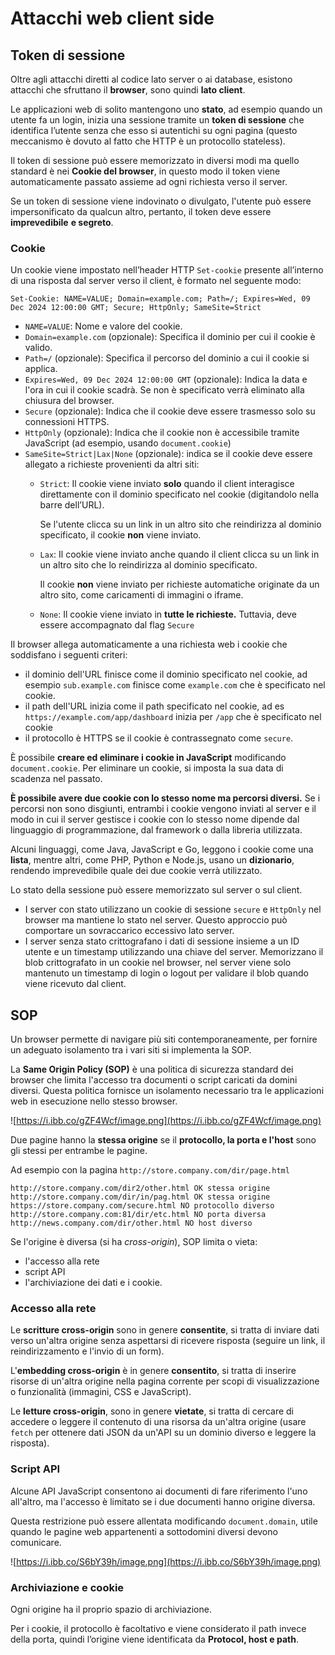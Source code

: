 ﻿# Attacchi web client side

## Token di sessione

Oltre agli attacchi diretti al codice lato server o ai database, esistono attacchi che sfruttano il **browser**, sono quindi **lato client**.

Le applicazioni web di solito mantengono uno **stato**, ad esempio quando un utente fa un login, inizia una sessione tramite un **token di sessione** che identifica l’utente senza che esso si autentichi su ogni pagina (questo meccanismo è dovuto al fatto che HTTP è un protocollo stateless).

Il token di sessione può essere memorizzato in diversi modi ma quello standard è nei **Cookie del browser**, in questo modo il token viene automaticamente passato assieme ad ogni richiesta verso il server.

Se un token di sessione viene indovinato o divulgato, l'utente può essere impersonificato da qualcun altro, pertanto, il token deve essere **imprevedibile** **e segreto**.

### Cookie

Un cookie viene impostato nell’header HTTP `Set-cookie` presente all’interno di una risposta dal server verso il client, è formato nel seguente modo:

```
Set-Cookie: NAME=VALUE; Domain=example.com; Path=/; Expires=Wed, 09 Dec 2024 12:00:00 GMT; Secure; HttpOnly; SameSite=Strict
```

- `NAME=VALUE`: Nome e valore del cookie.
- `Domain=example.com` (opzionale): Specifica il dominio per cui il cookie è valido.
- `Path=/` (opzionale): Specifica il percorso del dominio a cui il cookie si applica.
- `Expires=Wed, 09 Dec 2024 12:00:00 GMT` (opzionale): Indica la data e l'ora in cui il cookie scadrà. Se non è specificato verrà eliminato alla chiusura del browser.
- `Secure` (opzionale): Indica che il cookie deve essere trasmesso solo su connessioni HTTPS.
- `HttpOnly` (opzionale): Indica che il cookie non è accessibile tramite JavaScript (ad esempio, usando `document.cookie`)
- `SameSite=Strict|Lax|None` (opzionale): indica se il cookie deve essere allegato a richieste provenienti da altri siti:
    - `Strict`: Il cookie viene inviato **solo** quando il client interagisce direttamente con il dominio specificato nel cookie (digitandolo nella barre dell’URL).
        
        Se l'utente clicca su un link in un altro sito che reindirizza al dominio specificato, il cookie **non** viene inviato.
        
    - `Lax`: Il cookie viene inviato anche quando il client clicca su un link in un altro sito che lo reindirizza al dominio specificato.
        
        Il cookie **non** viene inviato per richieste automatiche originate da un altro sito, come caricamenti di immagini o iframe.
        
    - `None`: Il cookie viene inviato in **tutte le richieste.** Tuttavia, deve essere accompagnato dal flag `Secure`

Il browser allega automaticamente a una richiesta web i cookie che soddisfano i seguenti criteri:

- il dominio dell'URL finisce come il dominio specificato nel cookie, ad esempio  `sub.example.com` finisce come `example.com` che è specificato nel cookie.
- il path dell'URL inizia come il path specificato nel cookie, ad es `https://example.com/app/dashboard` inizia per `/app` che è specificato nel cookie
- il protocollo è HTTPS se il cookie è contrassegnato come `secure`.

È possibile **creare ed eliminare i cookie in JavaScript** modificando `document.cookie`. Per eliminare un cookie, si imposta la sua data di scadenza nel passato.

**È possibile avere due cookie con lo stesso nome ma percorsi diversi.** Se i percorsi non sono disgiunti, entrambi i cookie vengono inviati al server e il modo in cui il server gestisce i cookie con lo stesso nome dipende dal linguaggio di programmazione, dal framework o dalla libreria utilizzata.

Alcuni linguaggi, come Java, JavaScript e Go, leggono i cookie come una **lista**, mentre altri, come PHP, Python e Node.js, usano un **dizionario**, rendendo imprevedibile quale dei due cookie verrà utilizzato.

Lo stato della sessione può essere memorizzato sul server o sul client.

- I server con stato utilizzano un cookie di sessione `secure` e `HttpOnly` nel browser ma mantiene lo stato nel server. Questo approccio può comportare un sovraccarico eccessivo lato server.
- I server senza stato crittografano i dati di sessione insieme a un ID utente e un timestamp utilizzando una chiave del server. Memorizzano il blob crittografato in un cookie nel browser, nel server viene solo mantenuto un timestamp di login o logout per validare il blob quando viene ricevuto dal client.

## SOP

Un browser permette di navigare più siti contemporaneamente, per fornire un adeguato isolamento tra i vari siti si implementa la SOP.

La **Same Origin Policy (SOP)** è una politica di sicurezza standard dei browser che limita l'accesso tra documenti o script caricati da domini diversi. Questa politica fornisce un isolamento necessario tra le applicazioni web in esecuzione nello stesso browser.

![https://i.ibb.co/gZF4Wcf/image.png](https://i.ibb.co/gZF4Wcf/image.png)

Due pagine hanno la **stessa origine** se il **protocollo, la porta e l'host** sono gli stessi per entrambe le pagine.

Ad esempio con la pagina  `http://store.company.com/dir/page.html`

```
http://store.company.com/dir2/other.html OK stessa origine
http://store.company.com/dir/in/pag.html OK stessa origine
https://store.company.com/secure.html NO protocollo diverso
http://store.company.com:81/dir/etc.html NO porta diversa
http://news.company.com/dir/other.html NO host diverso
```

Se l'origine è diversa (si ha *cross-origin*), SOP limita o vieta:

- l'accesso alla rete
- script API
- l'archiviazione dei dati e i cookie.

### Accesso alla rete

Le **scritture cross-origin** sono in genere **consentite**, si tratta di inviare dati verso un'altra origine senza aspettarsi di ricevere risposta (seguire un link, il reindirizzamento e l'invio di un form).

L'**embedding cross-origin** è in genere **consentito**, si tratta di inserire risorse di un'altra origine nella pagina corrente per scopi di visualizzazione o funzionalità (immagini, CSS e JavaScript).

Le **letture cross-origin**, sono in genere **vietate**, si tratta di cercare di accedere o leggere il contenuto di una risorsa da un'altra origine (usare `fetch` per ottenere dati JSON da un'API su un dominio diverso e leggere la risposta).

### Script API

Alcune API JavaScript consentono ai documenti di fare riferimento l'uno all'altro, ma l'accesso è limitato se i due documenti hanno origine diversa.

Questa restrizione può essere allentata modificando `document.domain`, utile quando le pagine web appartenenti a sottodomini diversi devono comunicare.

![https://i.ibb.co/S6bY39h/image.png](https://i.ibb.co/S6bY39h/image.png)

### Archiviazione e cookie

Ogni origine ha il proprio spazio di archiviazione.

Per i cookie, il protocollo è facoltativo e viene considerato il path invece della porta, quindi l’origine viene identificata da **Protocol, host e path**.
